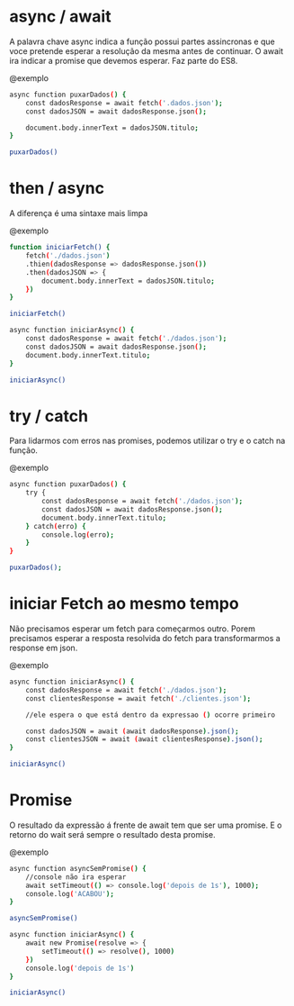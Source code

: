 # async / await #

A palavra chave async indica a função possui partes assincronas e que voce pretende esperar a resolução da mesma antes de continuar. O await ira indicar a promise que devemos esperar. Faz parte do ES8.

@exemplo
```bash
async function puxarDados() {
    const dadosResponse = await fetch('.dados.json');
    const dadosJSON = await dadosResponse.json();

    document.body.innerText = dadosJSON.titulo;
}

puxarDados()
```

# then / async #

A diferença é uma sintaxe mais limpa 

@exemplo 
```bash
function iniciarFetch() {
    fetch('./dados.json')
    .thien(dadosResponse => dadosResponse.json())
    .then(dadosJSON => {
        document.body.innerText = dadosJSON.titulo;
    })
}

iniciarFetch()

async function iniciarAsync() {
    const dadosResponse = await fetch('./dados.json');
    const dadosJSON = await dadosResponse.json();
    document.body.innerText.titulo;
}

iniciarAsync() 
```
# try / catch #

Para lidarmos com erros nas promises, podemos utilizar o try e o catch na função.

@exemplo
```bash
async function puxarDados() {
    try {
        const dadosResponse = await fetch('./dados.json');
        const dadosJSON = await dadosResponse.json();
        document.body.innerText.titulo;
    } catch(erro) {
        console.log(erro);
    }
}

puxarDados();
```

#  iniciar Fetch ao mesmo tempo #

Não precisamos esperar um fetch para começarmos outro. Porem precisamos esperar a resposta resolvida do fetch para transformarmos a response em json.

@exemplo
```bash
async function iniciarAsync() {
    const dadosResponse = await fetch('./dados.json');
    const clientesResponse = await fetch('./clientes.json');

    //ele espera o que está dentro da expressao () ocorre primeiro

    const dadosJSON = await (await dadosResponse).json();
    const clientesJSON = await (await clientesResponse).json();
}

iniciarAsync() 
```

# Promise #

O resultado da expressão á frente de await tem que ser uma promise. E o retorno do wait será sempre o resultado desta promise.

@exemplo
```bash
async function asyncSemPromise() {
    //console não ira esperar
    await setTimeout(() => console.log('depois de 1s'), 1000);
    console.log('ACABOU');
}

asyncSemPromise()

async function iniciarAsync() {
    await new Promise(resolve => {
        setTimeout(() => resolve(), 1000)
    })
    console.log('depois de 1s')
}

iniciarAsync()
```

